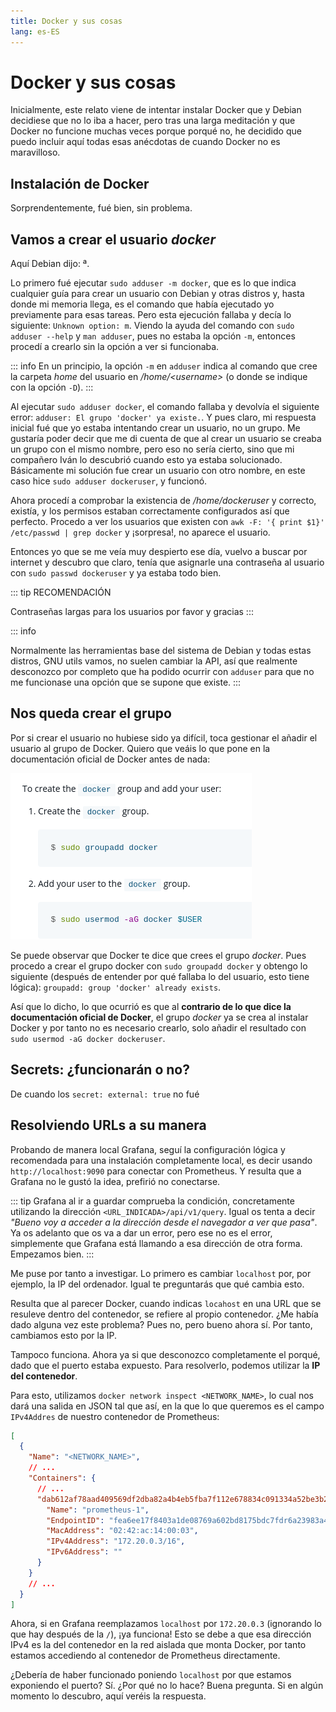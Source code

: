 ```yaml
---
title: Docker y sus cosas
lang: es-ES
---
```


# Docker y sus cosas

Inicialmente, este relato viene de intentar instalar Docker que y Debian decidiese que no lo iba a hacer, pero tras una larga meditación y que Docker no funcione muchas veces porque porqué no, he decidido que puedo incluir aquí todas esas anécdotas de cuando Docker no es maravilloso.

## Instalación de Docker

Sorprendentemente, fué bien, sin problema.

## Vamos a crear el usuario _docker_

Aquí Debian dijo: ª.

Lo primero fué ejecutar `sudo adduser -m docker`, que es lo que indica cualquier guía para crear un usuario con Debian y otras distros y, hasta donde mi memoria llega, es el comando que había ejecutado yo previamente para esas tareas. Pero esta ejecución fallaba y decía lo siguiente: `Unknown option: m`. Viendo la ayuda del comando con `sudo adduser --help` y `man adduser`, pues no estaba la opción `-m`, entonces procedí a crearlo sin la opción a ver si funcionaba.

::: info
En un principio, la opción `-m` en `adduser` indica al comando que cree la carpeta _home_ del usuario en _/home/\<username>_ (o donde se indique con la opción `-D`).
:::

Al ejecutar `sudo adduser docker`, el comando fallaba y devolvía el siguiente error: `adduser: El grupo 'docker' ya existe.`. Y pues claro, mi respuesta inicial fué que yo estaba intentando crear un usuario, no un grupo. Me gustaría poder decir que me di cuenta de que al crear un usuario se creaba un grupo con el mismo nombre, pero eso no sería cierto, sino que mi compañero Iván lo descubrió cuando esto ya estaba solucionado. Básicamente mi solución fue crear un usuario con otro nombre, en este caso hice `sudo adduser dockeruser`, y funcionó.

Ahora procedí a comprobar la existencia de _/home/dockeruser_ y correcto, existía, y los permisos estaban correctamente configurados así que perfecto. Procedo a ver los usuarios que existen con `awk -F: '{ print $1}' /etc/passwd | grep docker` y ¡sorpresa!, no aparece el usuario.

Entonces yo que se me veía muy despierto ese día, vuelvo a buscar por internet y descubro que claro, tenía que asignarle una contraseña al usuario con `sudo passwd dockeruser` y ya estaba todo bien.

::: tip RECOMENDACIÓN

Contraseñas largas para los usuarios por favor y gracias
:::

::: info

Normalmente las herramientas base del sistema de Debian y todas estas distros, GNU utils vamos, no suelen cambiar la API, así que realmente desconozco por completo que ha podido ocurrir con `adduser` para que no me funcionase una opción que se supone que existe.
:::

## Nos queda crear el grupo

Por si crear el usuario no hubiese sido ya difícil, toca gestionar el añadir el usuario al grupo de Docker. Quiero que veáis lo que pone en la documentación oficial de Docker antes de nada:

![sudo groupadd docker](../images/docker-group.png)

Se puede observar que Docker te dice que crees el grupo _docker_. Pues procedo a crear el grupo docker con `sudo groupadd docker` y obtengo lo siguiente (después de entender por qué fallaba lo del usuario, esto tiene lógica): `groupadd: group 'docker' already exists`.

Así que lo dicho, lo que ocurrió es que al **contrario de lo que dice la documentación oficial de Docker**, el grupo _docker_ ya se crea al instalar Docker y por tanto no es necesario crearlo, solo añadir el resultado con `sudo usermod -aG docker dockeruser`.

## Secrets: ¿funcionarán o no?

De cuando los `secret: external: true` no fué

## Resolviendo URLs a su manera

Probando de manera local Grafana, seguí la configuración lógica y recomendada para una instalación completamente local, es decir usando `http://localhost:9090` para conectar con Prometheus. Y resulta que a Grafana no le gustó la idea, prefirió no conectarse.

::: tip
Grafana al ir a guardar comprueba la condición, concretamente utilizando la dirección `<URL_INDICADA>/api/v1/query`. Igual os tenta a decir _"Bueno voy a acceder a la dirección desde el navegador a ver que pasa"_. Ya os adelanto que os va a dar un error, pero ese no es el error, simplemente que Grafana está llamando a esa dirección de otra forma. Empezamos bien.
:::

Me puse por tanto a investigar. Lo primero es cambiar `localhost` por, por ejemplo, la IP del ordenador. Igual te preguntarás que qué cambia esto.

Resulta que al parecer Docker, cuando indicas `locahost` en una URL que se resuleve dentro del contenedor, se refiere al propio contenedor. ¿Me había dado alguna vez este problema? Pues no, pero bueno ahora sí. Por tanto, cambiamos esto por la IP.

Tampoco funciona. Ahora ya si que desconozco completamente el porqué, dado que el puerto estaba expuesto. Para resolverlo, podemos utilizar la **IP del contenedor**.

Para esto, utilizamos `docker network inspect <NETWORK_NAME>`, lo cual nos dará una salida en JSON tal que así, en la que lo que queremos es el campo `IPv4Addres` de nuestro contenedor de Prometheus:

```json {11}
[
  {
    "Name": "<NETWORK_NAME>",
    // ...
    "Containers": {
      // ...
      "dab612af78aad409569df2dba82a4b4eb5fba7f112e678834c091334a52be3b2": {
        "Name": "prometheus-1",
        "EndpointID": "fea6ee17f8403a1de08769a602bd8175bdc7fdr6a23983a49bc0b5f7bf1994e1",
        "MacAddress": "02:42:ac:14:00:03",
        "IPv4Address": "172.20.0.3/16",
        "IPv6Address": ""
      }
    }
    // ...
  }
]
```

Ahora, si en Grafana reemplazamos `localhost` por `172.20.0.3` (ignorando lo que hay después de la `/`), ¡ya funciona! Esto se debe a que esa dirección IPv4 es la del contenedor en la red aislada que monta Docker, por tanto estamos accediendo al contenedor de Prometheus directamente.

¿Debería de haber funcionado poniendo `localhost` por que estamos exponiendo el puerto? Sí. ¿Por qué no lo hace? Buena pregunta. Si en algún momento lo descubro, aquí veréis la respuesta.
